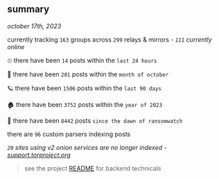 
## summary
_october 17th, 2023_

currently tracking `163` groups across `299` relays & mirrors - _`111` currently online_

⏲ there have been `14` posts within the `last 24 hours`

🦈 there have been `201` posts within the `month of october`

🪐 there have been `1506` posts within the `last 90 days`

🏚 there have been `3752` posts within the `year of 2023`

🦕 there have been `8442` posts `since the dawn of ransomwatch`

there are `96` custom parsers indexing posts

_`20` sites using v2 onion services are no longer indexed - [support.torproject.org](https://support.torproject.org/onionservices/v2-deprecation/)_

> see the project [README](https://github.com/joshhighet/ransomwatch#ransomwatch--) for backend technicals
